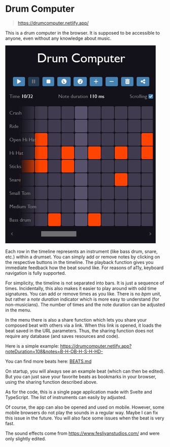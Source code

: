 # Drum Computer

> https://drumcomputer.netlify.app/

This is a drum computer in the browser. It is supposed to be accessible to anyone, even without any knowledge about music.

![Screenshot of the app](screenshot-drumcomputer.jpg)

Each row in the timeline represents an instrument (like bass drum, snare, etc.) within a drumset. You can simply add or remove notes by clicking on the respective buttons in the timeline. The playback function gives you immediate feedback how the beat sound like. For reasons of a11y, keyboard navigation is fully supported.

For simplicity, the timeline is not separated into bars. It is just a sequence of times. Incidentally, this also makes it easier to play around with odd time signatures. You can add or remove times as you like. There is no _bpm_ unit, but rather a _note duration_ indicator which is more easy to understand (for non-musicians). The number of times and the note duration can be adjusted in the menu.

In the menu there is also a share function which lets you share your composed beat with others via a link. When this link is opened, it loads the beat saved in the URL parameters. Thus, the sharing function does not require any database (and saves resources and code).

Here is a simple example: https://drumcomputer.netlify.app?noteDuration=108&notes=B-H-OB-H-S-H-HD-

You can find more beats here: [BEATS.md](./BEATS.md)

On startup, you will always see an example beat (which can then be edited). But you can just save your favorite beats as bookmarks in your browser, using the sharing function described above.

As for the code, this is a single page application made with Svelte and TypeScript. The list of instruments can easily by adjusted.

Of course, the app can also be opened and used on mobile. However, some mobile browsers do not play the sounds in a regular way. Maybe I can fix this issue in the future. You will also face some issues when the beat is very fast.

The sound effects come from https://www.fesliyanstudios.com/ and were only slightly edited.
